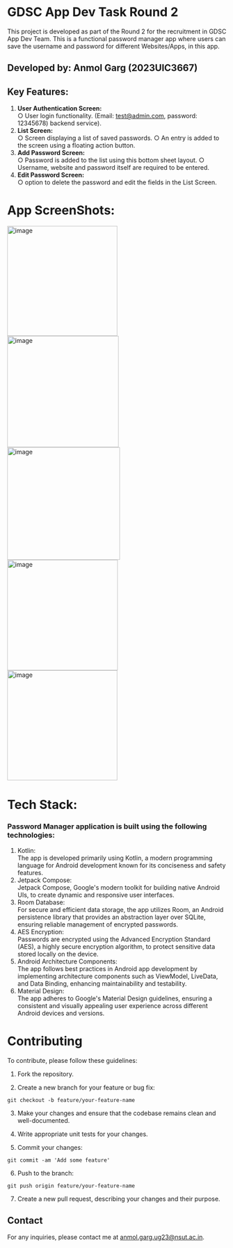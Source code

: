 # GDSC App Dev Task Round 2
This project is developed as part of the Round 2 for the recruitment in GDSC App Dev Team. 
This is a functional password manager app where users can save the username and password for different Websites/Apps, in this app.<br>

## Developed by: Anmol Garg (2023UIC3667)

## Key Features:
1. **User Authentication Screen:**<br>
○ User login functionality. (Email: test@admin.com, password: 12345678)
backend service).
2. **List Screen:**<br>
○ Screen displaying a list of saved passwords.
○ An entry is added to the screen using a floating action button.
4. **Add Password Screen:**<br>
○ Password is added to the list using this bottom sheet layout.
○ Username, website and password itself are required to be entered.
5. **Edit Password Screen:**<br>
○ option to delete the password and edit the fields in the List Screen.


# App ScreenShots:
<img width="253" alt="image" src="https://github.com/user-attachments/assets/f262870e-9eec-4ca4-bbb4-e51d18fd4cc8">
<img width="256" alt="image" src="https://github.com/user-attachments/assets/624b1e21-c75b-4275-b30c-7ea4b443bc17">
<img width="259" alt="image" src="https://github.com/user-attachments/assets/ee90bcf9-a194-4e6e-8ae6-3aee287af0ad">
<img width="254" alt="image" src="https://github.com/user-attachments/assets/8a3d4c7b-f8ff-4ef7-b5e2-7bd4df98ae3e">
<img width="253" alt="image" src="https://github.com/user-attachments/assets/74f1b704-1fdd-4763-b9e9-9eeb8fc3af16">


# Tech Stack:

### Password Manager application is built using the following technologies:
1. Kotlin: <br> The app is developed primarily using Kotlin, a modern programming language for Android development known for its conciseness and safety features.
2. Jetpack Compose: <br> Jetpack Compose, Google's modern toolkit for building native Android UIs, to create dynamic and responsive user interfaces.
3. Room Database: <br> For secure and efficient data storage, the app utilizes Room, an Android persistence library that provides an abstraction layer over SQLite, ensuring reliable management of encrypted passwords.
4. AES Encryption: <br> Passwords are encrypted using the Advanced Encryption Standard (AES), a highly secure encryption algorithm, to protect sensitive data stored locally on the device.
5. Android Architecture Components: <br> The app follows best practices in Android app development by implementing architecture components such as ViewModel, LiveData, and Data Binding, enhancing maintainability and testability.
6. Material Design: <br> The app adheres to Google's Material Design guidelines, ensuring a consistent and visually appealing user experience across different Android devices and versions.


# Contributing
To contribute, please follow these guidelines:

1. Fork the repository.

2. Create a new branch for your feature or bug fix:

`git checkout -b feature/your-feature-name`

3. Make your changes and ensure that the codebase remains clean and well-documented.

4. Write appropriate unit tests for your changes.

5. Commit your changes:

`git commit -am 'Add some feature'`

6. Push to the branch:

`git push origin feature/your-feature-name`

7. Create a new pull request, describing your changes and their purpose.

## Contact
For any inquiries, please contact me at [anmol.garg.ug23@nsut.ac.in](mailto:email@example.com).
